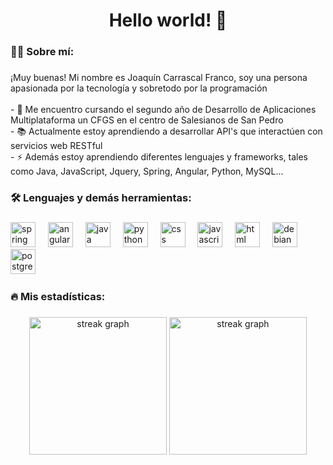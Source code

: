 
###

<h1 align="center">Hello world! 👋</h1>

###

<h3 align="left">👩‍💻 Sobre mí:</h3>

###

<p align="left">¡Muy buenas! Mi nombre es Joaquín Carrascal Franco, soy una persona apasionada por la tecnología y sobretodo por la programación<br><br>- 🔭 Me encuentro cursando el segundo año de Desarrollo de Aplicaciones Multiplataforma un CFGS en el centro de Salesianos de San Pedro<br>- 📚 Actualmente estoy aprendiendo a desarrollar API's que interactúen con servicios web RESTful<br>- ⚡ Además estoy aprendiendo diferentes lenguajes y frameworks, tales como Java, JavaScript, Jquery, Spring, Angular, Python, MySQL...</p>

###

<h3 align="left">🛠 Lenguajes y demás herramientas:</h3>

###

<div align="left">
  
  <img src="https://cdn.jsdelivr.net/gh/devicons/devicon/icons/spring/spring-original.svg" height="40" alt="spring logo"  />
  <img width="12" />
  <img src="https://cdn.jsdelivr.net/gh/devicons/devicon/icons/angular/angular-original.svg" height="40" alt="angular logo"  />
  <img width="12" />
  <img src="https://cdn.jsdelivr.net/gh/devicons/devicon/icons/java/java-original.svg" height="40" alt="java logo"  />
  <img width="12" />
  <img src="https://cdn.jsdelivr.net/gh/devicons/devicon/icons/python/python-original.svg" height="40" alt="python logo"  />
  <img width="12" />
  <img src="https://cdn.jsdelivr.net/gh/devicons/devicon/icons/css3/css3-original.svg" height="40" alt="css logo"  />
  <img width="12" />
  <img src="https://cdn.jsdelivr.net/gh/devicons/devicon/icons/javascript/javascript-original.svg" height="40" alt="javascript logo"  />
  <img width="12" />
  <img src="https://cdn.jsdelivr.net/gh/devicons/devicon/icons/html5/html5-original.svg" height="40" alt="html logo"  />
  <img width="12" />
  <img src="https://cdn.jsdelivr.net/gh/devicons/devicon/icons/debian/debian-original.svg" height="40" alt="debian logo"  />
  <img width="12" />
  <img src="https://cdn.jsdelivr.net/gh/devicons/devicon/icons/postgresql/postgresql-original.svg" height="40" alt="postgresql logo"  />
  <img width="12" />
  
</div>

###

<h3 align="left">🔥 Mis estadísticas:</h3>

###

<div align="center">
  <img src="https://streak-stats.demolab.com?user=JoaquinCarrascal&locale=en&mode=daily&theme=vue-dark&hide_border=false&border_radius=5&order=3" height="220" alt="streak graph"  />
  <img src="https://github-readme-stats.vercel.app/api/top-langs/?username=JoaquinCarrascal&layout=donut&theme=vue-dark" height="220" alt="streak graph"  />
</div>


###

